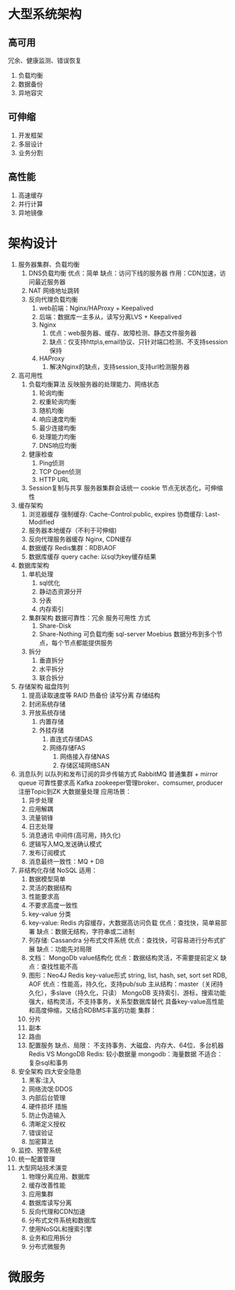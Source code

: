 # 大型系统架构

## 高可用
冗余、健康监测、错误恢复
1. 负载均衡
2. 数据备份
3. 异地容灾
## 可伸缩
1. 开发框架
2. 多层设计
3. 业务分割
## 高性能
1. 高速缓存
2. 并行计算
3. 异地镜像

# 架构设计
1. 服务器集群、负载均衡
    1. DNS负载均衡
        优点：简单
        缺点：访问下线的服务器
        作用：CDN加速，访问最近服务器
    2. NAT
        网络地址跳转
    3. 反向代理负载均衡
        1. web前端：Nginx/HAProxy + Keepalived
        2. 后端：数据库一主多从，读写分离LVS + Keepalived
        3. Nginx
            1. 优点：web服务器、缓存、故障检测、静态文件服务器
            2. 缺点：仅支持http\s,email协议、只针对端口检测、不支持session保持
        4. HAProxy
            1. 解决Nginx的缺点，支持session,支持url检测服务器
2. 高可用性
    1. 负载均衡算法
        反映服务器的处理能力、网络状态
        1. 轮询均衡
        2. 权重轮询均衡
        3. 随机均衡
        4. 响应速度均衡
        5. 最少连接均衡
        6. 处理能力均衡
        7. DNS响应均衡
    2. 健康检查
        1. Ping侦测
        2. TCP Open侦测
        3. HTTP URL
    3. Session复制与共享
        服务器集群会话统一
        cookie
        节点无状态化，可伸缩性
3. 缓存架构
    1. 浏览器缓存
       强制缓存: Cache-Control:public, expires
       协商缓存: Last-Modified
    2. 服务器本地缓存（不利于可伸缩)
    3. 反向代理服务器缓存
        Nginx, CDN缓存
    4. 数据缓存
        Redis集群：RDB\AOF
    5. 数据库缓存
        query cache: 以sql为key缓存结果
4. 数据库架构
    1. 单机处理
        1. sql优化
        2. 静动态资源分开
        3. 分表
        4. 内存索引
    2. 集群架构
        数据可靠性：冗余
        服务可用性
        方式
        1. Share-Disk
        2. Share-Nothing
        可负载均衡
         sql-server Moebius
            数据分布到多个节点，每个节点都能提供服务
    3. 拆分
        1. 垂直拆分
        2. 水平拆分
        3. 联合拆分
5. 存储架构
    磁盘阵列
    1. 提高读取速度等
    RAID
    热备份
    读写分离
    存储结构
    1. 封闭系统存储
    2. 开放系统存储
        1. 内置存储
        2. 外挂存储
            1. 直连式存储DAS
            2. 网络存储FAS
                1. 网络接入存储NAS
                2. 存储区域网络SAN
6. 消息队列
    以队列和发布订阅的异步传输方式
    RabbitMQ
        普通集群 + mirror queue
        可靠性要求高
    Kafka
        zookeeper管理broker、comsumer, producer注册Topic到ZK
        大数据量处理
    应用场景：
    1. 异步处理
    2. 应用解耦
    3. 流量销锋
    4. 日志处理
    5. 消息通讯
    中间件(高可用，持久化)
    1. 逻辑写入MQ,发送确认模式
    2. 发布订阅模式
    3. 消息最终一致性：MQ + DB
7. 非结构化存储 NoSQL
    适用：
    1. 数据模型简单
    2. 灵活的数据结构
    3. 性能要求高
    4. 不要求高度一致性
    5. key-value
    分类
    1. key-value: Redis
            内容缓存，大数据高访问负载
            优点：查找快，简单易部署
            缺点：数据无结构，字符串或二进制
    2. 列存储: Cassandra
            分布式文件系统
            优点：查找快，可容易进行分布式扩展
            缺点：功能先对局限
    3. 文档： MongoDb
            value结构化
            优点：数据结构灵活，不需要提前定义
            缺点：查找性能不高
    4. 图形：Neo4J
    Redis
        key-value形式
        string, list, hash, set, sort set
        RDB, AOF
        优点：性能高，持久化，支持pub/sub
        主从结构：master（关闭持久化），多slave（持久化，只读）
    MongoDB
        支持索引、游标，搜索功能强大，结构灵活，不支持事务，关系型数据库替代
        具备key-value高性能和高度伸缩，又结合RDBMS丰富的功能
        集群：
    1. 分片
    2. 副本
    3. 路由
    4. 配置服务
        缺点、局限：
            不支持事务、大磁盘、内存大、64位、多台机器
    Redis VS MongoDB
        Redis: 较小数据量
        mongodb：海量数据
        不适合：复杂sql和事务
8. 安全架构
    四大安全隐患
    1. 黑客:注入
    2. 网络流氓:DDOS
    3. 内部后台管理
    4. 硬件损坏
    措施
    1. 防止伪造输入
    2. 清晰定义授权
    3. 错误验证
    4. 加密算法
9. 监控、预警系统
10. 统一配置管理
11. 大型网站技术演变
    1. 物理分离应用、数据库
    2. 缓存改善性能
    3. 应用集群
    4. 数据库读写分离
    5. 反向代理和CDN加速
    6. 分布式文件系统和数据库
    7. 使用NoSQL和搜索引擎
    8. 业务和应用拆分
    9. 分布式微服务

# 微服务
